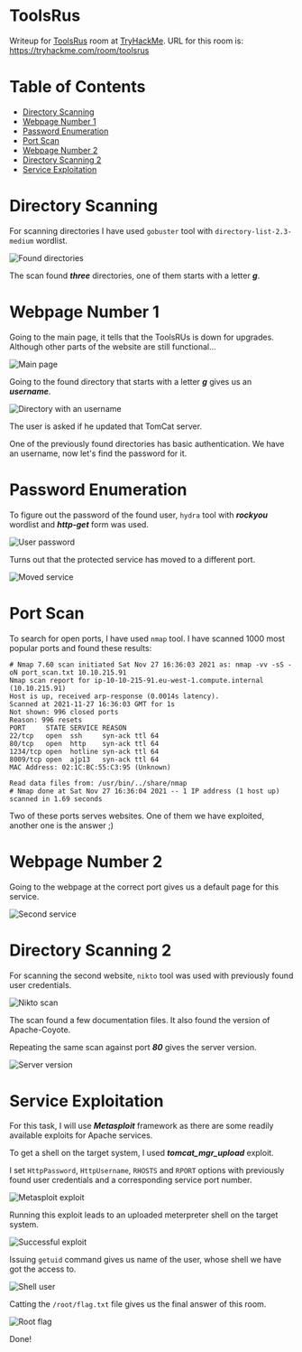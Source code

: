 # ToolsRus

Writeup for [ToolsRus](https://tryhackme.com/room/zeno) room at [TryHackMe](https://tryhackme.com/).
URL for this room is: https://tryhackme.com/room/toolsrus

Table of Contents
=================
* [Directory Scanning](#Directory-Scanning)
* [Webpage Number 1](#Webpage-Number-1)
* [Password Enumeration](#Password-Enumeration)
* [Port Scan](#Port-Scan)
* [Webpage Number 2](#Webpage-Number-2)
* [Directory Scanning 2](#Directory-Scanning-2)
* [Service Exploitation](#Service-Exploitation)

# Directory Scanning

For scanning directories I have used `gobuster` tool with `directory-list-2.3-medium` wordlist.

![Found directories](/ToolsRus/images/Found_directories.png)

The scan found ***three*** directories, one of them starts with a letter ***g***.

# Webpage Number 1

Going to the main page, it tells that the ToolsRUs is down for upgrades. Although other parts of the website are still functional...

![Main page](/ToolsRus/images/Main_page.png)

Going to the found directory that starts with a letter ***g*** gives us an ***username***.

![Directory with an username](/ToolsRus/images/Directory_with_an_username.png)

The user is asked if he updated that TomCat server.

One of the previously found directories has basic authentication. We have an username, now let's find the password for it.

# Password Enumeration

To figure out the password of the found user, `hydra` tool with ***rockyou*** wordlist and ***http-get*** form was used.

![User password](/ToolsRus/images/User_password.png)

Turns out that the protected service has moved to a different port.

![Moved service](/ToolsRus/images/Moved_service.png)

# Port Scan

To search for open ports, I have used `nmap` tool. I have scanned 1000 most popular ports and found these results:

```
# Nmap 7.60 scan initiated Sat Nov 27 16:36:03 2021 as: nmap -vv -sS -oN port_scan.txt 10.10.215.91
Nmap scan report for ip-10-10-215-91.eu-west-1.compute.internal (10.10.215.91)
Host is up, received arp-response (0.0014s latency).
Scanned at 2021-11-27 16:36:03 GMT for 1s
Not shown: 996 closed ports
Reason: 996 resets
PORT     STATE SERVICE REASON
22/tcp   open  ssh     syn-ack ttl 64
80/tcp   open  http    syn-ack ttl 64
1234/tcp open  hotline syn-ack ttl 64
8009/tcp open  ajp13   syn-ack ttl 64
MAC Address: 02:1C:BC:55:C3:95 (Unknown)

Read data files from: /usr/bin/../share/nmap
# Nmap done at Sat Nov 27 16:36:04 2021 -- 1 IP address (1 host up) scanned in 1.69 seconds
```

Two of these ports serves websites. One of them we have exploited, another one is the answer ;)

# Webpage Number 2

Going to the webpage at the correct port gives us a default page for this service.

![Second service](/ToolsRus/images/Second_service.png)

# Directory Scanning 2

For scanning the second website, `nikto` tool was used with previously found user credentials.

![Nikto scan](/ToolsRus/images/Nikto_scan.png)

The scan found a few documentation files. It also found the version of Apache-Coyote.

Repeating the same scan against port ***80*** gives the server version.

![Server version](/ToolsRus/images/Server_version.png)

# Service Exploitation

For this task, I will use ***Metasploit*** framework as there are some readily available exploits for Apache services.

To get a shell on the target system, I used ***tomcat_mgr_upload*** exploit.

I set `HttpPassword`, `HttpUsername`, `RHOSTS` and `RPORT` options with previously found user credentials and a corresponding service port number.

![Metasploit exploit](/ToolsRus/images/Metasploit_exploit.png)

Running this exploit leads to an uploaded meterpreter shell on the target system.

![Successful exploit](/ToolsRus/images/Successful_exploit.png)

Issuing `getuid` command gives us name of the user, whose shell we have got the access to.

![Shell user](/ToolsRus/images/Shell_user.png)

Catting the `/root/flag.txt` file gives us the final answer of this room.

![Root flag](/ToolsRus/images/Root_flag.png)

Done!

